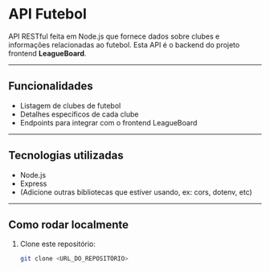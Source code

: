 # API Futebol

API RESTful feita em Node.js que fornece dados sobre clubes e informações relacionadas ao futebol. Esta API é o backend do projeto frontend **LeagueBoard**.

---

## Funcionalidades

- Listagem de clubes de futebol
- Detalhes específicos de cada clube
- Endpoints para integrar com o frontend LeagueBoard

---

## Tecnologias utilizadas

- Node.js
- Express
- (Adicione outras bibliotecas que estiver usando, ex: cors, dotenv, etc)

---

## Como rodar localmente

1. Clone este repositório:
   ```bash
   git clone <URL_DO_REPOSITÓRIO>
